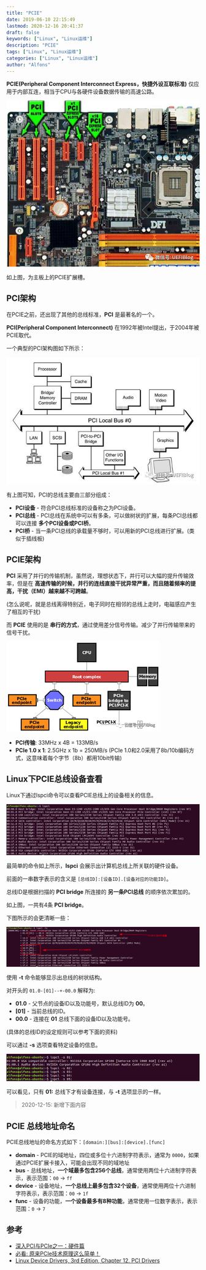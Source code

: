 ```yaml
---
title: "PCIE"
date: 2019-06-10 22:15:49
lastmod: 2020-12-16 20:41:37
draft: false
keywords: ["Linux", "Linux运维"]
description: "PCIE"
tags: ["Linux", "Linux运维"]
categories: ["Linux", "Linux运维"]
author: "Alfons"
---
```


**PCIE(Peripheral Component Interconnect Express，快捷外设互联标准)** 仅应用于内部互连，相当于CPU与各硬件设备数据传输的高速公路。

<!--more-->

![PCIE_slot_device](/images/Linux运维/PCIE_slot_device.png)

如上图，为主板上的PCIE扩展槽。

## PCI架构

在PCIE之前，还出现了其他的总线标准，**PCI** 是最著名的一个。

**PCI(Peripheral Component Interconnect)** 在1992年被Intel提出，于2004年被PCIE取代。

一个典型的PCI架构图如下所示：

![PCIE_pci_arch](/images/Linux运维/PCIE_pci_arch.jpg)

有上图可知，PCI的总线主要由三部分组成：

- **PCI设备** - 符合PCI总线标准的设备称之为PCI设备。
- **PCI总线** - PCI总线在系统中可以有多条，可以做树状的扩展，每条PCI总线都可以连接 **多个PCI设备或PCI桥**。
- **PCI桥** - 当一条PCI总线的承载量不够时，可以用新的PCI总线进行扩展。(类似于插线板)

## PCIE架构

**PCI** 采用了并行的传输机制，虽然说，理想状态下，并行可以大幅的提升传输效率，但是在 **高速传输的时候，并行的连线直接干扰异常严重，而且随着频率的提高，干扰（EMI）越来越不可跨越**。

(怎么说呢，就是总线离得特别近，电子同时在相邻的总线上走时，电磁感应产生了相互的干扰)

而 **PCIE** 使用的是 **串行的方式**，通过使用差分信号传输。减少了并行传输带来的信号干扰。

![PCIE_pcie_arch](/images/Linux运维/PCIE_pcie_arch.png)

- **PCI传输**: 33MHz x 4B = 133MB/s
- **PCIe 1.0 x 1**: 2.5GHz x 1b = 250MB/s (PCIe 1.0和2.0采用了8b/10b编码方式，这意味着每个字节（8b）都用10bit传输)

## Linux下PCIE总线设备查看

Linux下通过lspci命令可以查看PCIE总线上的设备相关的信息。

![PCIE_lspci](/images/Linux运维/PCIE_lspci.jpg)

最简单的命令如上所示，**lspci** 会展示出计算机总线上所关联的硬件设备。

前面的一串数字表示的含义是 `[总线ID]:[设备ID].[设备对应的功能ID]`。

总线ID是根据扫描的 **PCI bridge** 所连接的 **另一条PCI总线** 的顺序依次累加的。

如上图，一共有4条 **PCI bridge**。

下图所示的会更清晰一些：

![PCIE_lspci_tv](/images/Linux运维/PCIE_lspci_tv.jpg)

使用 **-t** 命令能够显示出总线的树状结构。

对开头的 `01.0-[01]--+-00.0` 解释为:

- **01.0** - 父节点的设备ID以及功能号，默认总线ID为 **00**。
- **[01]** - 当前总线的ID。
- **00.0** - 连接在 **01** 总线下面的设备ID以及功能号。

(具体的总线ID的设定规则可以参考下面的资料)

可以通过 **-s** 选项查看特定设备的信息。

![PCIE_lspci_s](/images/Linux运维/PCIE_lspci_s.jpg)

可以看见，只有 **01:** 总线下才有设备连接，与 **-t** 选项显示的一样。

> 2020-12-15: 新增下面内容

## PCIE 总线地址命名

PCIE总线地址的命名方式如下：`[domain:][bus]:[device].[func]`

- **domain** - PCIE的域地址，四位或多位十六进制字符表示，通常为 `0000`，如果通过PCIE扩展卡接入，可能会出现不同的域地址
- **bus** - 总线地址，**一个域最多包含256个总线**，通常使用两位十六进制字符表示，表示范围：`00` -> `ff`
- **device** - 设备地址，**一个总线上最多包含32个设备**，通常使用两位十六进制字符表示，表示范围：`00` -> `1f`
- **func** - 设备的功能，**一个设备最多有8种功能**，通常使用一位数字表示，表示范围：`0` -> `7`

## 参考

- [深入PCI与PCIe之一：硬件篇](https://zhuanlan.zhihu.com/p/26172972)
- [必看: 原来PCIe技术原理这么简单！](https://blog.csdn.net/BtB5e6Nsu1g511Eg5XEg/article/details/88386645)
- [Linux Device Drivers, 3rd Edition, Chapter 12. PCI Drivers](https://learning.oreilly.com/library/view/linux-device-drivers/0596005903/ch12.html)